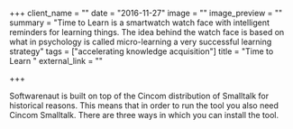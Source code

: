 +++
client_name = ""
date = "2016-11-27"
image = ""
image_preview = ""
summary = "Time to Learn is a smartwatch watch face with intelligent reminders for learning things. The idea behind the watch face is based on what in psychology is called micro-learning a very successful learning strategy"
tags = ["accelerating knowledge acquisition"]
title = "Time to Learn "
external_link = ""

+++

Softwarenaut is built on top of the Cincom distribution of Smalltalk for historical reasons. This means that in order to run the tool you also need Cincom Smalltalk. There are three ways in which you can install the tool.
